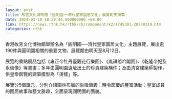 ```yaml
---
layout: post
title: 故宮文化博物館「圓明園──清代皇家園居文化」展覽明天揭幕
date: 2024-03-19 18:29:44.000000000 +08:00
link: https://news.rthk.hk/rthk/ch/component/k2/1745301-20240319.htm
categories: rthk
---
```


香港故宮文化博物館舉辦名為「圓明園──清代皇家園居文化」主題展覽，展出逾190件與圓明園相關的重要文物，展覽期由明天至8月12日。

展覽的重點展品包括《雍正帝牡丹臺觀花行樂圖》、《胤禛朗吟閣圖》、《乾隆帝妃及永琰像》等書畫；多年由圓明園遺址出土的珍貴建築構件；及由清宮建築師製作，供皇帝御覽的建築模型為「燙樣」等。

展覽分5個單元，分別介紹園林布局的象徵涵義；時令節慶的豐富活動；皇室成員的園居故事和藝文雅趣，全面呈現圓明園的面貌。
